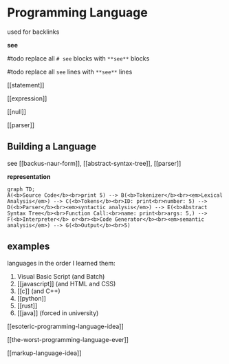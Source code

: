 # Programming Language

used for backlinks

**see**

#todo replace all `# see` blocks with `**see**` blocks

#todo replace all `see` lines with `**see**` lines

[[statement]]

[[expression]]

[[null]]

[[parser]]

## Building a Language

see [[backus-naur-form]], [[abstract-syntax-tree]], [[parser]]

**representation**

```mermaid
graph TD;
A(<b>Source Code</b><br>print 5) --> B(<b>Tokenizer</b><br><em>Lexical Analysis</em>) --> C(<b>Tokens</b><br>ID: print<br>number: 5) --> D(<b>Parser</b><br><em>syntactic analysis</em>) --> E(<b>Abstract Syntax Tree</b><br>Function Call:<br>name: print<br>args: 5,) --> F(<b>Interpreter</b> or<br><b>Code Generator</b><br><em>semantic analysis</em>) --> G(<b>Output</b><br>5)
```

## examples

languages in the order I learned them:

1. Visual Basic Script (and Batch)
2. [[javascript]] (and HTML and CSS)
3. [[c]] (and C++)
4. [[python]]
5. [[rust]]
6. [[java]] (forced in university)

[[esoteric-programming-language-idea]]

[[the-worst-programming-language-ever]]

[[markup-language-idea]]

